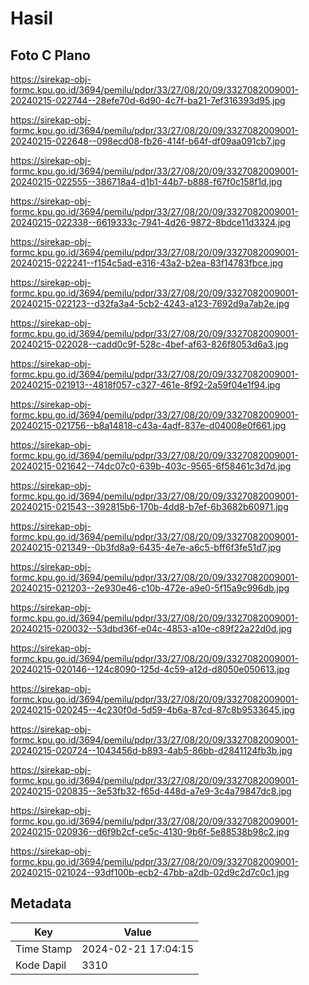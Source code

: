 # Hasil

## Foto C Plano

https://sirekap-obj-formc.kpu.go.id/3694/pemilu/pdpr/33/27/08/20/09/3327082009001-20240215-022744--28efe70d-6d90-4c7f-ba21-7ef316393d95.jpg

https://sirekap-obj-formc.kpu.go.id/3694/pemilu/pdpr/33/27/08/20/09/3327082009001-20240215-022648--098ecd08-fb26-414f-b64f-df09aa091cb7.jpg

https://sirekap-obj-formc.kpu.go.id/3694/pemilu/pdpr/33/27/08/20/09/3327082009001-20240215-022555--386718a4-d1b1-44b7-b888-f67f0c158f1d.jpg

https://sirekap-obj-formc.kpu.go.id/3694/pemilu/pdpr/33/27/08/20/09/3327082009001-20240215-022338--6619333c-7941-4d26-9872-8bdce11d3324.jpg

https://sirekap-obj-formc.kpu.go.id/3694/pemilu/pdpr/33/27/08/20/09/3327082009001-20240215-022241--f154c5ad-e316-43a2-b2ea-83f14783fbce.jpg

https://sirekap-obj-formc.kpu.go.id/3694/pemilu/pdpr/33/27/08/20/09/3327082009001-20240215-022123--d32fa3a4-5cb2-4243-a123-7692d9a7ab2e.jpg

https://sirekap-obj-formc.kpu.go.id/3694/pemilu/pdpr/33/27/08/20/09/3327082009001-20240215-022028--cadd0c9f-528c-4bef-af63-826f8053d6a3.jpg

https://sirekap-obj-formc.kpu.go.id/3694/pemilu/pdpr/33/27/08/20/09/3327082009001-20240215-021913--4818f057-c327-461e-8f92-2a59f04e1f94.jpg

https://sirekap-obj-formc.kpu.go.id/3694/pemilu/pdpr/33/27/08/20/09/3327082009001-20240215-021756--b8a14818-c43a-4adf-837e-d04008e0f661.jpg

https://sirekap-obj-formc.kpu.go.id/3694/pemilu/pdpr/33/27/08/20/09/3327082009001-20240215-021642--74dc07c0-639b-403c-9565-6f58461c3d7d.jpg

https://sirekap-obj-formc.kpu.go.id/3694/pemilu/pdpr/33/27/08/20/09/3327082009001-20240215-021543--392815b6-170b-4dd8-b7ef-6b3682b60971.jpg

https://sirekap-obj-formc.kpu.go.id/3694/pemilu/pdpr/33/27/08/20/09/3327082009001-20240215-021349--0b3fd8a9-6435-4e7e-a6c5-bff6f3fe51d7.jpg

https://sirekap-obj-formc.kpu.go.id/3694/pemilu/pdpr/33/27/08/20/09/3327082009001-20240215-021203--2e930e46-c10b-472e-a9e0-5f15a9c996db.jpg

https://sirekap-obj-formc.kpu.go.id/3694/pemilu/pdpr/33/27/08/20/09/3327082009001-20240215-020032--53dbd36f-e04c-4853-a10e-c89f22a22d0d.jpg

https://sirekap-obj-formc.kpu.go.id/3694/pemilu/pdpr/33/27/08/20/09/3327082009001-20240215-020146--124c8090-125d-4c59-a12d-d8050e050613.jpg

https://sirekap-obj-formc.kpu.go.id/3694/pemilu/pdpr/33/27/08/20/09/3327082009001-20240215-020245--4c230f0d-5d59-4b6a-87cd-87c8b9533645.jpg

https://sirekap-obj-formc.kpu.go.id/3694/pemilu/pdpr/33/27/08/20/09/3327082009001-20240215-020724--1043456d-b893-4ab5-86bb-d2841124fb3b.jpg

https://sirekap-obj-formc.kpu.go.id/3694/pemilu/pdpr/33/27/08/20/09/3327082009001-20240215-020835--3e53fb32-f65d-448d-a7e9-3c4a79847dc8.jpg

https://sirekap-obj-formc.kpu.go.id/3694/pemilu/pdpr/33/27/08/20/09/3327082009001-20240215-020936--d6f9b2cf-ce5c-4130-9b6f-5e88538b98c2.jpg

https://sirekap-obj-formc.kpu.go.id/3694/pemilu/pdpr/33/27/08/20/09/3327082009001-20240215-021024--93df100b-ecb2-47bb-a2db-02d9c2d7c0c1.jpg


## Metadata

| Key        | Value               |
| ---------- | ------------------- |
| Time Stamp | 2024-02-21 17:04:15 |
| Kode Dapil | 3310                |



